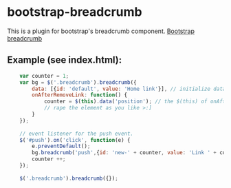 # bootstrap-breadcrumb
This is a plugin for bootstrap's breadcrumb component. [Bootstrap breadcrumb](http://getbootstrap.com/components/#breadcrumbs)

## Example (see index.html):
```javascript
    var counter = 1; 
    var bg = $('.breadcrumb').breadcrumb({ 
        data: [{id: 'default', value: 'Home link'}], // initialize data
        onAfterRemoveLink: function() {
            counter = $(this).data('position'); // the $(this) of onAfterRemoveLink callback is the element you clicked.
            // rape the element as you like >:]
        }
    });
    
    // event listener for the push event.
    $('#push').on('click', function(e) {
        e.preventDefault();
        bg.breadcrumb('push',{id: 'new-' + counter, value: 'Link ' + counter}); // as of 08/15/2015 changed implementation sorry :)
        counter ++;
    });
    
    $('.breadcrumb').breadcrumb({});
```
